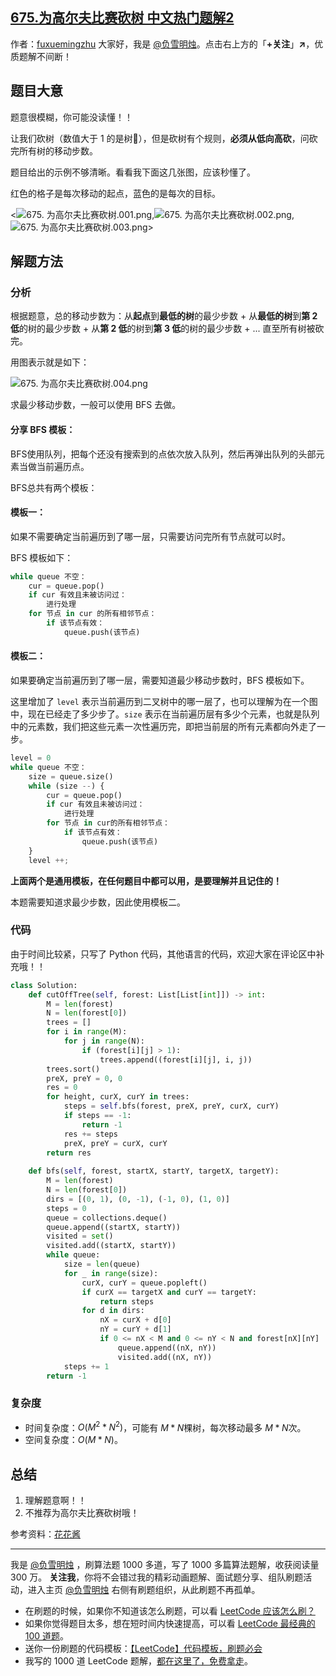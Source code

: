 ## [675.为高尔夫比赛砍树 中文热门题解2](https://leetcode.cn/problems/cut-off-trees-for-golf-event/solutions/100000/by-fuxuemingzhu-dtet)

作者：[fuxuemingzhu](https://leetcode.cn/u/fuxuemingzhu)
大家好，我是 [@负雪明烛](https://leetcode-cn.com/u/fuxuemingzhu/)。点击右上方的「**+关注**」**↗**，优质题解不间断！

## 题目大意

题意很模糊，你可能没读懂！！

让我们砍树（数值大于 1 的是树🌲），但是砍树有个规则，**必须从低向高砍**，问砍完所有树的移动步数。


题目给出的示例不够清晰。看看我下面这几张图，应该秒懂了。

红色的格子是每次移动的起点，蓝色的是每次的目标。

<![675. 为高尔夫比赛砍树.001.png](https://pic.leetcode-cn.com/1653272053-rMHvfD-675.%20%E4%B8%BA%E9%AB%98%E5%B0%94%E5%A4%AB%E6%AF%94%E8%B5%9B%E7%A0%8D%E6%A0%91.001.png),![675. 为高尔夫比赛砍树.002.png](https://pic.leetcode-cn.com/1653272053-LAPqcL-675.%20%E4%B8%BA%E9%AB%98%E5%B0%94%E5%A4%AB%E6%AF%94%E8%B5%9B%E7%A0%8D%E6%A0%91.002.png),![675. 为高尔夫比赛砍树.003.png](https://pic.leetcode-cn.com/1653272053-HGBEAC-675.%20%E4%B8%BA%E9%AB%98%E5%B0%94%E5%A4%AB%E6%AF%94%E8%B5%9B%E7%A0%8D%E6%A0%91.003.png)>



## 解题方法

### 分析

根据题意，总的移动步数为：从**起点**到**最低的树**的最少步数 + 从**最低的树**到**第 2 低**的树的最少步数 + 从**第 2 低**的树到**第 3 低**的树的最少步数 + ... 直至所有树被砍完。

用图表示就是如下：


![675. 为高尔夫比赛砍树.004.png](https://pic.leetcode-cn.com/1653272074-zshaan-675.%20%E4%B8%BA%E9%AB%98%E5%B0%94%E5%A4%AB%E6%AF%94%E8%B5%9B%E7%A0%8D%E6%A0%91.004.png)


求最少移动步数，一般可以使用 BFS 去做。


#### 分享 BFS 模板：

BFS使用队列，把每个还没有搜索到的点依次放入队列，然后再弹出队列的头部元素当做当前遍历点。

BFS总共有两个模板：

#### 模板一：

如果不需要确定当前遍历到了哪一层，只需要访问完所有节点就可以时。

BFS 模板如下：

```python
while queue 不空：
    cur = queue.pop()
    if cur 有效且未被访问过：
        进行处理
    for 节点 in cur 的所有相邻节点：
        if 该节点有效：
            queue.push(该节点)
```

#### 模板二：

如果要确定当前遍历到了哪一层，需要知道最少移动步数时，BFS 模板如下。

这里增加了 `level` 表示当前遍历到二叉树中的哪一层了，也可以理解为在一个图中，现在已经走了多少步了。`size` 表示在当前遍历层有多少个元素，也就是队列中的元素数，我们把这些元素一次性遍历完，即把当前层的所有元素都向外走了一步。

```python
level = 0
while queue 不空：
    size = queue.size()
    while (size --) {
        cur = queue.pop()
        if cur 有效且未被访问过：
            进行处理
        for 节点 in cur的所有相邻节点：
            if 该节点有效：
                queue.push(该节点)
    }
    level ++;
```

**上面两个是通用模板，在任何题目中都可以用，是要理解并且记住的！**


本题需要知道求最少步数，因此使用模板二。


### 代码

由于时间比较紧，只写了 Python 代码，其他语言的代码，欢迎大家在评论区中补充哦！！

```Python []
class Solution:
    def cutOffTree(self, forest: List[List[int]]) -> int:
        M = len(forest)
        N = len(forest[0])
        trees = []
        for i in range(M):
            for j in range(N):
                if (forest[i][j] > 1):
                    trees.append((forest[i][j], i, j))
        trees.sort()
        preX, preY = 0, 0
        res = 0
        for height, curX, curY in trees:
            steps = self.bfs(forest, preX, preY, curX, curY)
            if steps == -1:
                return -1
            res += steps
            preX, preY = curX, curY
        return res
    
    def bfs(self, forest, startX, startY, targetX, targetY):
        M = len(forest)
        N = len(forest[0])
        dirs = [(0, 1), (0, -1), (-1, 0), (1, 0)]
        steps = 0
        queue = collections.deque()
        queue.append((startX, startY))
        visited = set()
        visited.add((startX, startY))
        while queue:
            size = len(queue)
            for _ in range(size):
                curX, curY = queue.popleft()
                if curX == targetX and curY == targetY:
                    return steps
                for d in dirs:
                    nX = curX + d[0]
                    nY = curY + d[1]
                    if 0 <= nX < M and 0 <= nY < N and forest[nX][nY] != 0 and ((nX, nY) not in visited):
                        queue.append((nX, nY))
                        visited.add((nX, nY))
            steps += 1
        return -1
```



### 复杂度

- 时间复杂度：$O(M^2*N^2)$，可能有 $M * N$棵树，每次移动最多 $M * N$次。
- 空间复杂度：$O(M*N)$。


## 总结

1. 理解题意啊！！
2. 不推荐为高尔夫比赛砍树哦！


参考资料：[花花酱](https://www.youtube.com/watch?v=OFkLC30OxXM)

---

我是 [@负雪明烛](https://leetcode-cn.com/u/fuxuemingzhu/) ，刷算法题 1000 多道，写了 1000 多篇算法题解，收获阅读量 300 万。
**关注我**，你将不会错过我的精彩动画题解、面试题分享、组队刷题活动，进入主页 [@负雪明烛](https://leetcode-cn.com/u/fuxuemingzhu/) 右侧有刷题组织，从此刷题不再孤单。

- 在刷题的时候，如果你不知道该怎么刷题，可以看 [LeetCode 应该怎么刷？](https://mp.weixin.qq.com/s/viDYrSlF5INEhVWiJhM2EQ)
- 如果你觉得题目太多，想在短时间内快速提高，可以看 [LeetCode 最经典的 100 道题](https://mp.weixin.qq.com/s/e51CEkEP6Wz850JYbgz8dw)。
- 送你一份刷题的代码模板：[【LeetCode】代码模板，刷题必会](https://blog.csdn.net/fuxuemingzhu/article/details/101900729)
- 我写的 1000 道 LeetCode 题解，[都在这里了，免费拿走](https://leetcode-cn.com/link/?target=https%3A%2F%2Fgithub.com%2Ffuxuemingzhu%2FLeetcode-Solution-All)。